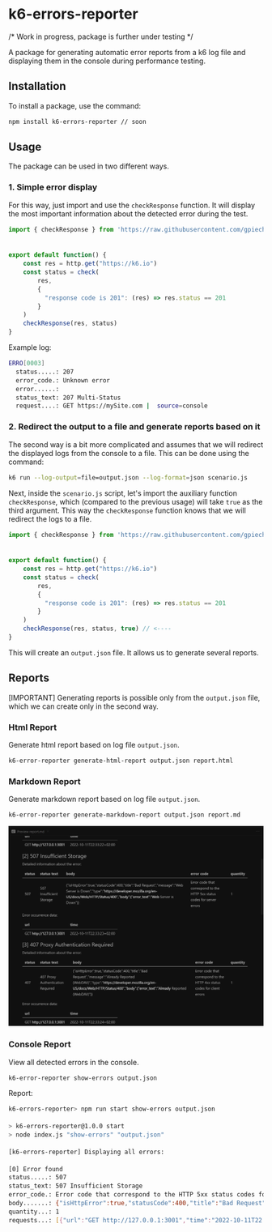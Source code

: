 ﻿# k6-errors-reporter

/* Work in progress, package is further under testing */

A package for generating automatic error reports from a k6 log file and displaying them in the console during performance testing.

## Installation

To install a package, use the command:

```bash
npm install k6-errors-reporter // soon
```

## Usage

The package can be used in two different ways.

### 1. Simple error display
For this way, just import and use the `checkResponse` function. It will display the most important information about the detected error during the test.

```javascript
import { checkResponse } from 'https://raw.githubusercontent.com/gpiechnik2/k6-errors-reporter/main/dist/bundle.js';


export default function() {
    const res = http.get("https://k6.io")
    const status = check(
        res,
        {
          "response code is 201": (res) => res.status == 201
        }
    )
    checkResponse(res, status)
}
```

Example log:

```bash
ERRO[0003]
  status.....: 207
  error_code.: Unknown error
  error......:
  status_text: 207 Multi-Status
  request....: GET https://mySite.com |  source=console
```

### 2. Redirect the output to a file and generate reports based on it 

The second way is a bit more complicated and assumes that we will redirect the displayed logs from the console to a file. This can be done using the command:

```bash
k6 run --log-output=file=output.json --log-format=json scenario.js
```

Next, inside the `scenario.js` script, let's import the auxiliary function `checkResponse`, which (compared to the previous usage) will take `true` as the third argument. This way the `checkResponse` function knows that we will redirect the logs to a file.

```javascript
import { checkResponse } from 'https://raw.githubusercontent.com/gpiechnik2/k6-errors-reporter/main/dist/bundle.js';


export default function() {
    const res = http.get("https://k6.io")
    const status = check(
        res,
        {
          "response code is 201": (res) => res.status == 201
        }
    )
    checkResponse(res, status, true) // <----
}
```

This will create an `output.json` file. It allows us to generate several reports.

## Reports

[IMPORTANT] Generating reports is possible only from the `output.json` file, which we can create only in the second way.

### Html Report

Generate html report based on log file `output.json`.

```bash
k6-error-reporter generate-html-report output.json report.html
```

### Markdown Report

Generate markdown report based on log file `output.json`.

```bash
k6-error-reporter generate-markdown-report output.json report.md
```

![Console report](https://github.com/gpiechnik2/k6-errors-reporter/blob/main/assets/markdownReport.jpg)

### Console Report

View all detected errors in the console.

```bash
k6-error-reporter show-errors output.json
```

Report:

```bash
k6-errors-reporter> npm run start show-errors output.json

> k6-errors-reporter@1.0.0 start
> node index.js "show-errors" "output.json"

[k6-errors-reporter] Displaying all errors:

[0] Error found
status.....: 507
status_text: 507 Insufficient Storage
error_code.: Error code that correspond to the HTTP 5xx status codes for server errors
body.......: {"isHttpError":true,"statusCode":400,"title":"Bad Request","message":"Web Server is Down","type":"https://developer.mozilla.org/en-US/docs/Web/HTTP/Status/400","body":{"error_text":"Web Server is Down"}}
quantity...: 1
requests...: [{"url":"GET http://127.0.0.1:3001","time":"2022-10-11T22:33:23+02:00"}]
```

